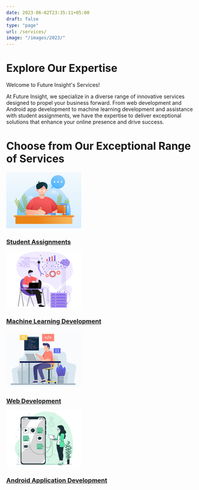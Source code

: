 ```yaml
---
date: 2023-06-02T23:35:11+05:00
draft: false
type: "page"
url: /services/
image: "/images/2023/"
---
```

<!-- importing CSS File -->
<link rel="stylesheet" href="/css/author-page.css">

<h1>Explore Our Expertise</h1>
<p>Welcome to Future Insight's Services!</p>
<p>

At Future Insight, we specialize in a diverse range of innovative services designed to propel your business forward. From web development and Android app development to machine learning development and assistance with student assignments, we have the expertise to deliver exceptional solutions that enhance your online presence and drive success.
</p>

<h1>Choose from Our Exceptional Range of Services</h1>

<div class="card-container">
  <div class="card">
    <a href="assignment/" target="_blank" rel="noopener noreferrer">
      <img src="/images/2023/pages/services/service-page/assignment.png" alt="Student Assignment">
      <div class="card-content">
        <h3>Student Assignments</h3>
      </div>
    </a>
  </div>
  <div class="card">
    <a href="MachineLearning/" target="_blank" rel="noopener noreferrer">
      <img src="/images/2023/pages/services/service-page/ml.png" alt="ML">
      <div class="card-content">
        <h3>Machine Learning Development</h3>
      </div>
    </a>
  </div>
  <div class="card">
    <a href="web-development/" target="_blank" rel="noopener noreferrer">
      <img src="/images/2023/pages/services/service-page/web.png" alt="WEB">
      <div class="card-content">
        <h3>Web Development</h3>
      </div>
    </a>
  </div>
  <div class="card">
    <a href="application-development/" target="_blank" rel="noopener noreferrer">
      <img src="/images/2023/pages/services/service-page/and.png" alt="ANDROID">
      <div class="card-content">
        <h3>Android Application Development</h3>
      </div>
    </a>
  </div>
</div>

